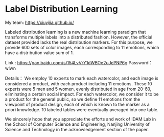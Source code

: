 # Label Distribution Learning
My team: https://xiuyijia.github.io/

Labeled distribution learning is a new machine learning paradigm that transforms multiple labels into a distributed fashion.
However, the official dataset provided lacks the real distribution markers. For this purpose, we provide 600 sets of color images, each corresponding to 11 emotions, which have a distribution value sum of 1.

Link : https://pan.baidu.com/s/154LvVrY1dWBOe2uJePNP6g 
Password：wlwn 

Details：
We employ 10 experts to mark each watercolor, and each image is considered a product, with each product including 11 emotions.
These 10 experts were 5 men and 5 women, evenly distributed in age from 20-60, eliminating a certain social impact.
For each watercolor, we consider it to be a product for the general public, so we define 11 emotions from the viewpoint of product design, each of which is known to the marker as a priori knowledge.
10 labeled tables were eventually averaged into one table.


We sincerely hope that you appreciate the efforts and work of IDAM Lab in the School of Computer Science and Engineering, Nanjing University of Science and Technology in the acknowledgement section of the paper.
